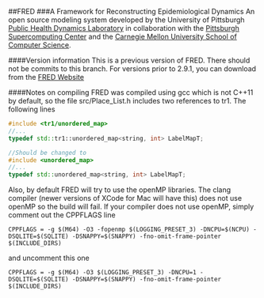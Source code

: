 ##FRED 
###A Framework for Reconstructing Epidemiological Dynamics
An open source modeling system developed by the University of Pittsburgh [Public Health Dynamics Laboratory](http://www.phdl.pitt.edu "PHDL website") in collaboration with the [Pittsburgh Supercomputing Center](http://www.psc.edu "PSC website") and the [Carnegie Mellon University School of Computer Science](http://www.cs.cmu.edu "CMU CS website").

####Version information
This is a previous version of FRED. There should not be commits to this branch. For versions prior to 2.9.1, you can download from the [FRED Website](http://fred.publichealth.pitt.edu/DownloadFRED/ "FRED Download Site")

####Notes on compiling
FRED was compiled using gcc which is not C++11 by default, so the file src/Place_List.h includes two references to tr1. The following lines

```c++
#include <tr1/unordered_map>
//...
typedef std::tr1::unordered_map<string, int> LabelMapT;

//Should be changed to
#include <unordered_map>
//...
typedef std::unordered_map<string, int> LabelMapT;
```

Also, by default FRED will try to use the openMP libraries. The clang compiler (newer versions of XCode for Mac will have this) does not use openMP so the build will fail. If your compiler does not use openMP, simply comment out the CPPFLAGS line

```make
CPPFLAGS = -g $(M64) -O3 -fopenmp $(LOGGING_PRESET_3) -DNCPU=$(NCPU) -DSQLITE=$(SQLITE) -DSNAPPY=$(SNAPPY) -fno-omit-frame-pointer $(INCLUDE_DIRS)
```

and uncomment this one

```make
CPPFLAGS = -g $(M64) -O3 $(LOGGING_PRESET_3) -DNCPU=1 -DSQLITE=$(SQLITE) -DSNAPPY=$(SNAPPY) -fno-omit-frame-pointer $(INCLUDE_DIRS)
```
